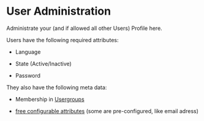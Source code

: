 # User Administration

Administrate your (and if allowed all other Users) Profile here.

Users have the following required attributes:


*  Language

*  State (Active/Inactive)

*  Password

They also have the following meta data:


*  Membership in [Usergroups](bigace/manual/groupadmin)

*  [free configurable attributes](bigace/administration/userattributes) (some are pre-configured, like email adress)

